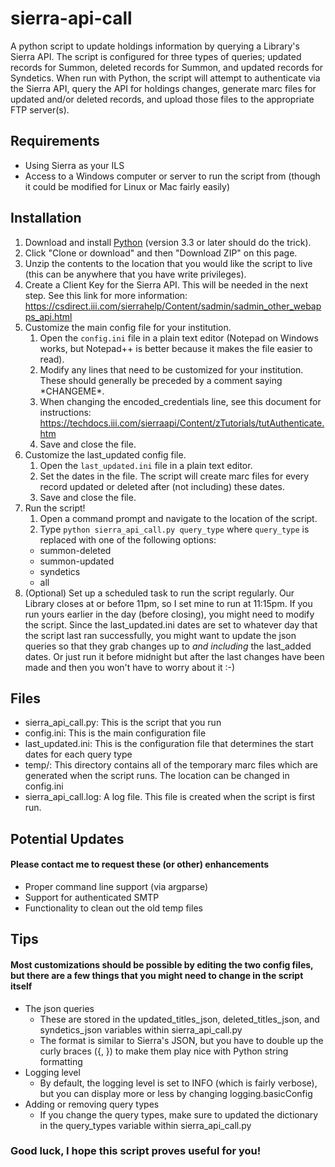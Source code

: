 # sierra-api-call
A python script to update holdings information by querying a Library's Sierra API.
The script is configured for three types of queries; updated records for Summon, deleted records for Summon, and updated records for Syndetics.
When run with Python, the script will attempt to authenticate via the Sierra API, query the API for holdings changes, generate marc files for 
updated and/or deleted records, and upload those files to the appropriate FTP server(s).

## Requirements
*  Using Sierra as your ILS
*  Access to a Windows computer or server to run the script from (though it could be modified for Linux or Mac fairly easily)

## Installation
1.  Download and install [Python](https://www.python.org/downloads/) (version 3.3 or later should do the trick).
2.  Click "Clone or download" and then "Download ZIP" on this page.
3.  Unzip the contents to the location that you would like the script to live (this can be anywhere that you have write privileges).
4.  Create a Client Key for the Sierra API. This will be needed in the next step.
See this link for more information: https://csdirect.iii.com/sierrahelp/Content/sadmin/sadmin_other_webapps_api.html
5.  Customize the main config file for your institution.
    1.  Open the `config.ini` file in a plain text editor (Notepad on Windows works, but Notepad++ is better because it makes the file easier to read).
    2.  Modify any lines that need to be customized for your institution. These should generally be preceded by a comment saying \*CHANGEME\*.
    3.  When changing the encoded_credentials line, see this document for instructions: https://techdocs.iii.com/sierraapi/Content/zTutorials/tutAuthenticate.htm
    4.  Save and close the file.
6.  Customize the last_updated config file.
    1.  Open the `last_updated.ini` file in a plain text editor.
    2.  Set the dates in the file. The script will create marc files for every record updated or deleted after (not including) these dates.
    3.  Save and close the file.
7.  Run the script!
    1.  Open a command prompt and navigate to the location of the script.
    2.  Type `python sierra_api_call.py query_type` where `query_type` is replaced with one of the following options:
       *  summon-deleted
       *  summon-updated
       *  syndetics
       *  all
8.  (Optional) Set up a scheduled task to run the script regularly. Our Library closes at or before 11pm, so I set mine to run at 11:15pm.
If you run yours earlier in the day (before closing), you might need to modify the script. Since the last_updated.ini dates are set to whatever day
that the script last ran successfully, you might want to update the json queries so that they grab changes up to *and including* the last_added dates.
Or just run it before midnight but after the last changes have been made and then you won't have to worry about it :-)

## Files
*  sierra_api_call.py: This is the script that you run
*  config.ini: This is the main configuration file
*  last_updated.ini: This is the configuration file that determines the start dates for each query type
*  temp/: This directory contains all of the temporary marc files which are generated when the script runs. The location can be changed in config.ini
*  sierra_api_call.log: A log file. This file is created when the script is first run.

## Potential Updates
#### Please contact me to request these (or other) enhancements
*  Proper command line support (via argparse)
*  Support for authenticated SMTP
*  Functionality to clean out the old temp files

## Tips
#### Most customizations should be possible by editing the two config files, but there are a few things that you might need to change in the script itself
*  The json queries
   *  These are stored in the updated_titles_json, deleted_titles_json, and syndetics_json variables within sierra_api_call.py
   *  The format is similar to Sierra's JSON, but you have to double up the curly braces ({, }) to make them play nice with Python string formatting
*  Logging level
   *  By default, the logging level is set to INFO (which is fairly verbose), but you can display more or less by changing logging.basicConfig
*  Adding or removing query types
   *  If you change the query types, make sure to updated the dictionary in the query_types variable within sierra_api_call.py
   
### Good luck, I hope this script proves useful for you!
